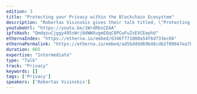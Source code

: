```yaml
---
edition: 3
title: "Protecting your Privacy within the Blockchain Ecosystem"
description: "Robertas Visinskis gives their talk titled, \"Protecting your Privacy within the Blockchain Ecosystem\""
youtubeUrl: "https://youtu.be/1WrdRbsCEAA"
ipfsHash: "QmdqzuCjggy495sWrj8dWWXugmEQqC8PCwFuZsEVCEephU"
ethernaIndex: "https://etherna.io/embed/6346f771080a54f6d733ec66"
ethernaPermalink: "https://etherna.io/embed/ad5bdddd69b46cd62f09847ea783612764b412b91cdab5eef7acc638ac24e289"
duration: 665
expertise: "Intermediate"
type: "Talk"
track: "Privacy"
keywords: []
tags: ['Privacy']
speakers: ['Robertas Visinskis']
---
```

